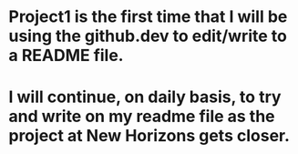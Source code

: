 # Project1 is the first time that I will be using the github.dev to edit/write to a README file.

# I will continue, on daily basis, to try and write on my readme file as the project at New Horizons gets closer.